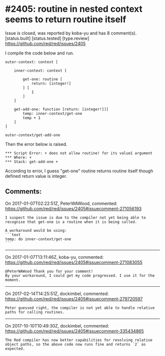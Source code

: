 
#2405: routine in nested context seems to return routine itself
================================================================================
Issue is closed, was reported by koba-yu and has 8 comment(s).
[status.built] [status.tested] [type.review]
<https://github.com/red/red/issues/2405>

I compile the code below and run.

```
outer-context: context [

    inner-context: context [

        get-one: routine [
            return: [integer!]
        ] [
            1
        ]
    ]

    get-add-one: function [return: [integer!]][
        temp: inner-context/get-one
        temp + 1 
    ]
]

outer-context/get-add-one
```
Then the error below is raised.

```
*** Script Error: + does not allow routine! for its value1 argument
*** Where: +
*** Stack: get-add-one +
```

According to error, I guess "get-one" routine returns routine itself  though defined return value is integer.


Comments:
--------------------------------------------------------------------------------

On 2017-01-07T02:22:51Z, PeterWAWood, commented:
<https://github.com/red/red/issues/2405#issuecomment-271056193>

    I suspect the issue is due to the compiler not yet being able to recognise that get-one is a routine when it is being called.
    
    A workaround would be using:
    ```text
    temp: do inner-context/get-one
    ```

--------------------------------------------------------------------------------

On 2017-01-07T13:11:46Z, koba-yu, commented:
<https://github.com/red/red/issues/2405#issuecomment-271083055>

    @PeterWAWood Thank you for your comment!
    By your workaround, I could get my code progressed. I use it for the moment.

--------------------------------------------------------------------------------

On 2017-02-14T14:25:51Z, dockimbel, commented:
<https://github.com/red/red/issues/2405#issuecomment-279720597>

    Peter guessed right, the compiler is not yet able to handle relative paths for calling routines.

--------------------------------------------------------------------------------

On 2017-10-10T10:49:30Z, dockimbel, commented:
<https://github.com/red/red/issues/2405#issuecomment-335434865>

    The Red compiler has now better capabilities for resolving relative object paths, so the above code now runs fine and returns `2` as expected.

